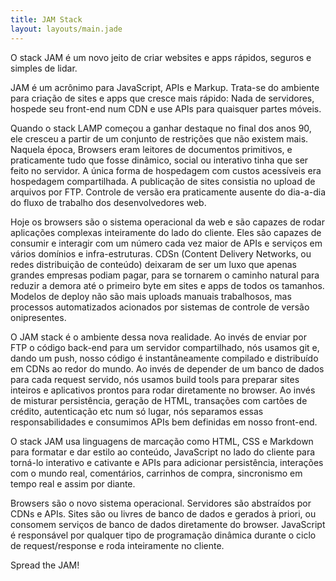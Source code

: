 ```yaml
---
title: JAM Stack
layout: layouts/main.jade
---
```


<p class="intro">

  O stack JAM é um novo jeito de criar websites e apps rápidos, seguros e simples de lidar.
</p>

JAM é um acrônimo para JavaScript, APIs e Markup. Trata-se do ambiente para criação de sites e apps que cresce mais rápido: Nada de servidores, hospede seu front-end num CDN e use APIs para quaisquer partes móveis.

Quando o stack LAMP começou a ganhar destaque no final dos anos 90, ele cresceu a partir de um conjunto de restrições que não existem mais. Naquela época, Browsers eram leitores de documentos primitivos, e praticamente tudo que fosse dinâmico, social ou interativo tinha que ser feito no servidor. A única forma de hospedagem com custos acessíveis era hospedagem compartilhada.
A publicação de sites consistia no upload de arquivos por FTP. Controle de versão era praticamente ausente do dia-a-dia do fluxo de trabalho dos desenvolvedores web.

Hoje os browsers são o sistema operacional da web e são capazes de rodar aplicações complexas inteiramente do lado do cliente. Eles são capazes de consumir e interagir com um número cada vez maior de APIs e serviços em vários domínios e infra-estruturas.
CDSn (Content Delivery Networks, ou redes distribuição de conteúdo) deixaram de ser um luxo que apenas grandes empresas podiam pagar, para se tornarem o caminho natural para reduzir a demora até o primeiro byte em sites e apps de todos os tamanhos. Modelos de deploy não são mais uploads manuais trabalhosos, mas processos automatizados acionados por sistemas de controle de versão onipresentes.

O JAM stack é o ambiente dessa nova realidade. Ao invés de enviar por FTP o código back-end para um servidor compartilhado, nós usamos git e, dando um push, nosso código é instantâneamente compilado e distribuído em CDNs ao redor do mundo. Ao invés de depender de um banco de dados para cada request servido, nós usamos build tools para preparar sites inteiros e aplicativos prontos para rodar diretamente no browser. Ao invés de misturar persistência, geração de HTML, transações com cartões de crédito, autenticação etc num só lugar, nós separamos essas responsabilidades e consumimos APIs bem definidas em nosso front-end.

O stack JAM usa linguagens de marcação como HTML, CSS e Markdown para formatar e dar estilo ao conteúdo, JavaScript no lado do cliente para torná-lo interativo e cativante e APIs para adicionar persistência, interações com o mundo real, comentários, carrinhos de compra, sincronismo em tempo real e assim por diante.

Browsers são o novo sistema operacional. Servidores são abstraídos por CDNs e APIs. Sites são ou livres de banco de dados e gerados à priori, ou consomem serviços de banco de dados diretamente do browser. JavaScript é responsável por qualquer tipo de programação dinâmica durante o ciclo de request/response e roda inteiramente no cliente.

Spread the JAM!
